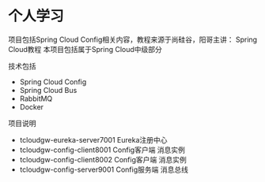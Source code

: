 # 个人学习


项目包括Spring Cloud Config相关内容，教程来源于尚硅谷，阳哥主讲： Spring Cloud教程
本项目包括属于Spring Cloud中级部分

技术包括
- Spring Cloud Config 
- Spring Cloud Bus
- RabbitMQ
- Docker


项目说明
- tcloudgw-eureka-server7001 Eureka注册中心
- tcloudgw-config-client8001 Config客户端 消息实例
- tcloudgw-config-client8002 Config客户端 消息实例
- tcloudgw-config-server9001 Config服务端 消息总线

